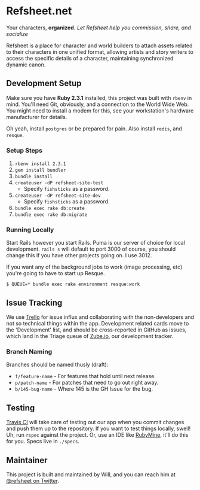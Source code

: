 # Refsheet.net

Your characters, **organized.**
*Let Refsheet help you commission, share, and socialize*

Refsheet is a place for character and world builders to attach assets 
related to their characters in one unified format, allowing artists and 
story writers to access the specific details of a character, maintaining
synchronized dynamic canon.

## Development Setup

Make sure you have **Ruby 2.3.1** installed, this project was built with
`rbenv` in mind. You'll need Git, obviously, and a connection to the
World Wide Web. You might need to install a modem for this, see your
workstation's hardware manufacturer for details.

Oh yeah, install `postgres` or be prepared for pain. Also install
`redis`, and `resque`.

### Setup Steps

1. `rbenv install 2.3.1`
1. `gem install bundler`
1. `bundle install`
1. `createuser -dP refsheet-site-test`
   - Specify `fishsticks` as a password.
1. `createuser -dP refsheet-site-dev`
   - Specify `fishsticks` as a password.
1. `bundle exec rake db:create`
1. `bundle exec rake db:migrate`

### Running Locally

Start Rails however you start Rails. Puma is our server of choice for
local development. `rails s` will default to port 3000 of course, you
should change this if you have other projects going on. I use 3012.

If you want any of the background jobs to work (image processing, etc)
you're going to have to start up Resque.

`$ QUEUE=* bundle exec rake environment resque:work`

## Issue Tracking

We use [Trello][1] for issue influx and collaborating with the 
non-developers and not so technical things within the app. Development 
related cards move to the 'Development' list, and should be 
cross-reported in GitHub as issues, which land in the Triage queue of 
[Zube.io][2], our development tracker.

### Branch Naming

Branches should be named thusly (draft):

- `f/feature-name` - For features that hold until next release.
- `p/patch-name` - For patches that need to go out right away.
- `b/145-bug-name` - Where 145 is the GH Issue for the bug.

## Testing

[Travis CI][3] will take care of testing out our app when you commit
changes and push them up to the repository. If you want to test things
locally, swell! Uh, run `rspec` against the project. Or, use an IDE
like [RubyMine][4], it'll do this for you. Specs live in `./specs`.

## Maintainer

This project is built and maintained by Will, and you can reach him at
[@refsheet on Twitter](https://twitter.com/refsheet).

[1]: https://trello.com/b/4UljEwOX/application-development
[2]: https://zube.io/eiwi1101/refsheetnet/w/application-development/kanban
[3]: https://travis-ci.com/eiwi1101/refsheet-site
[4]: https://www.jetbrains.com/ruby/
